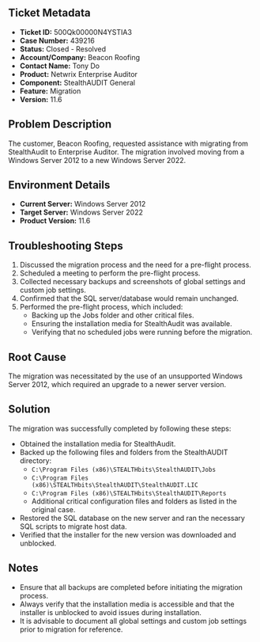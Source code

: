 ## Ticket Metadata
- **Ticket ID:** 500Qk00000N4YSTIA3
- **Case Number:** 439216
- **Status:** Closed - Resolved
- **Account/Company:** Beacon Roofing
- **Contact Name:** Tony Do
- **Product:** Netwrix Enterprise Auditor
- **Component:** StealthAUDIT General
- **Feature:** Migration
- **Version:** 11.6

## Problem Description
The customer, Beacon Roofing, requested assistance with migrating from StealthAudit to Enterprise Auditor. The migration involved moving from a Windows Server 2012 to a new Windows Server 2022.

## Environment Details
- **Current Server:** Windows Server 2012
- **Target Server:** Windows Server 2022
- **Product Version:** 11.6

## Troubleshooting Steps
1. Discussed the migration process and the need for a pre-flight process.
2. Scheduled a meeting to perform the pre-flight process.
3. Collected necessary backups and screenshots of global settings and custom job settings.
4. Confirmed that the SQL server/database would remain unchanged.
5. Performed the pre-flight process, which included:
   - Backing up the Jobs folder and other critical files.
   - Ensuring the installation media for StealthAudit was available.
   - Verifying that no scheduled jobs were running before the migration.

## Root Cause
The migration was necessitated by the use of an unsupported Windows Server 2012, which required an upgrade to a newer server version.

## Solution
The migration was successfully completed by following these steps:
- Obtained the installation media for StealthAudit.
- Backed up the following files and folders from the StealthAUDIT directory:
  - `C:\Program Files (x86)\STEALTHbits\StealthAUDIT\Jobs`
  - `C:\Program Files (x86)\STEALTHbits\StealthAUDIT\StealthAUDIT.LIC`
  - `C:\Program Files (x86)\STEALTHbits\StealthAUDIT\Reports`
  - Additional critical configuration files and folders as listed in the original case.
- Restored the SQL database on the new server and ran the necessary SQL scripts to migrate host data.
- Verified that the installer for the new version was downloaded and unblocked.

## Notes
- Ensure that all backups are completed before initiating the migration process.
- Always verify that the installation media is accessible and that the installer is unblocked to avoid issues during installation.
- It is advisable to document all global settings and custom job settings prior to migration for reference.